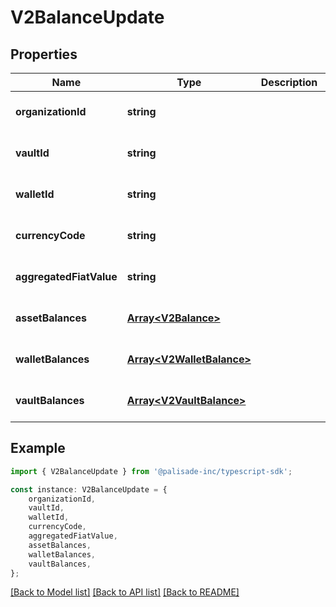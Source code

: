 # V2BalanceUpdate


## Properties

Name | Type | Description | Notes
------------ | ------------- | ------------- | -------------
**organizationId** | **string** |  | [optional] [default to undefined]
**vaultId** | **string** |  | [optional] [default to undefined]
**walletId** | **string** |  | [optional] [default to undefined]
**currencyCode** | **string** |  | [optional] [default to undefined]
**aggregatedFiatValue** | **string** |  | [optional] [default to undefined]
**assetBalances** | [**Array&lt;V2Balance&gt;**](V2Balance.md) |  | [optional] [default to undefined]
**walletBalances** | [**Array&lt;V2WalletBalance&gt;**](V2WalletBalance.md) |  | [optional] [default to undefined]
**vaultBalances** | [**Array&lt;V2VaultBalance&gt;**](V2VaultBalance.md) |  | [optional] [default to undefined]

## Example

```typescript
import { V2BalanceUpdate } from '@palisade-inc/typescript-sdk';

const instance: V2BalanceUpdate = {
    organizationId,
    vaultId,
    walletId,
    currencyCode,
    aggregatedFiatValue,
    assetBalances,
    walletBalances,
    vaultBalances,
};
```

[[Back to Model list]](../README.md#documentation-for-models) [[Back to API list]](../README.md#documentation-for-api-endpoints) [[Back to README]](../README.md)
